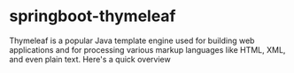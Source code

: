 # springboot-thymeleaf
Thymeleaf is a popular Java template engine used for building web applications and for processing various markup languages like HTML, XML, and even plain text. Here's a quick overview
